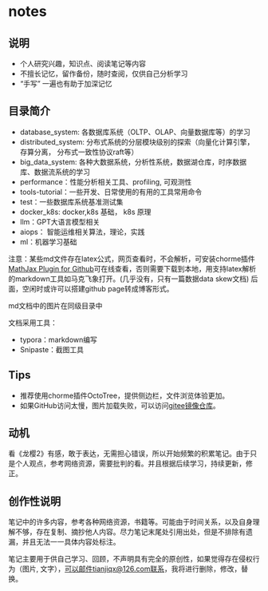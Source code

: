 # notes

## 说明

- 个人研究兴趣，知识点、阅读笔记等内容
- 不擅长记忆，留作备份，随时查阅，仅供自己分析学习
- “手写” 一遍也有助于加深记忆


## 目录简介

- database_system: 各数据库系统（OLTP、OLAP、向量数据库等）的学习
- distributed_system: 分布式系统的分层模块级别的探索（向量化计算引擎，存算分离， 分布式一致性协议raft等）
- big_data_system: 各种大数据系统，分析性系统，数据湖仓库，时序数据库、数据流系统的学习
- performance：性能分析相关工具、profiling, 可观测性
- tools-tutorial：一些开发、日常使用的有用的工具常用命令 
- test：一些数据库系统基准测试集
- docker_k8s: docker,k8s 基础， k8s 原理
- llm：GPT大语言模型相关
- aiops： 智能运维相关算法，理论，实践
- ml：机器学习基础



注意：某些md文件存在latex公式，网页查看时，不会解析，可安装chorme插件[MathJax Plugin for Github](https://chrome.google.com/webstore/detail/mathjax-plugin-for-github/ioemnmodlmafdkllaclgeombjnmnbima/related)可在线查看，否则需要下载到本地，用支持latex解析的markdown工具如马克飞象打开。(几乎没有，只有一篇数据data skew文档)
后面，空闲时或许可以搭建github page转成博客形式。

md文档中的图片在同级目录中

文档采用工具：

- typora：markdown编写
- Snipaste：截图工具

## Tips

- 推荐使用chorme插件OctoTree，提供侧边栏，文件浏览体验更加。
- 如果GitHub访问太慢，图片加载失败，可以访问[gitee镜像仓库](https://gitee.com/tianjiqx/notes)。

## 动机

看《龙樱2》有感，敢于表达，无需担心错误，所以开始频繁的积累笔记。由于只是个人观点，参考网络资源，需要批判的看。并且根据后续学习，持续更新，修正。

## 创作性说明

笔记中的许多内容，参考各种网络资源，书籍等。可能由于时间关系，以及自身理解不够，存在复制、摘抄他人内容。尽力笔记末尾处引用出处，但是不排除有遗漏，并且无法一一具体内容处标注。

笔记主要用于供自己学习、回顾，不声明具有完全的原创性，如果觉得存在侵权行为（图片, 文字），可以邮件tianjiqx@126.com联系，我将进行删除，修改，替换。
